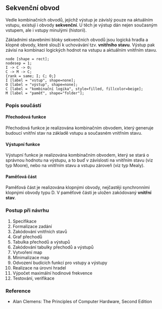 ## Sekvenční obvod

Vedle kombinačních obvodů, jejichž výstup je závislý pouze na aktuálním vstupu, existují i obvody **sekvenční**. U těch je výstup dán nejen současným vstupem, ale i vstupy minulými (historií).

Základními stavebními bloky sekvenčních obvodů jsou logická hradla a klopné obvody, které slouží k uchovávání tzv. **vnitřního stavu**. Výstup pak závisí na kombinaci logických hodnot na vstupu a aktuálním vnitřním stavu.

```dot:digraph
node [shape = rect];
nodesep = 1;
I -> C -> O;
C -> M -> C;
{rank = same; I; C; O;}
I [label = "vstup", shape=none];
O [label = "výstup", shape=none];
C [label = "kombinační logika", style=filled, fillcolor=beige];
M [label = "paměť", shape="folder"];
```

### Popis součástí

#### Přechodová funkce

Přechodová funkce je realizována kombinačním obvodem, který generuje budoucí vnitřní stav na základě vstupu a současném vnitřním stavu.

#### Výstupní funkce

Výstupní funkce je realizována kombinačním obvodem, který se stará o správnou hodnotu na výstupu, a to buď v závislosti na vnitřním stavu (viz typ Moore), nebo na vnitřním stavu a vstupu zároveň (viz typ Mealy).

#### Paměťová část

Paměťová část je realizována klopnými obvody, nejčastěji synchronními klopnými obvody typu D. V paměťové části je uložen zakódovaný **vnitřní stav**.

### Postup při návrhu

1. Specifikace
1. Formalizace zadání
1. Zakódování vnitřních stavů
1. Graf přechodů
1. Tabulka přechodů a výstupů
1. Zakódování tabulky přechodů a výstupů
1. Vytvoření map
1. Minimalizace map
1. Odvození budících funkcí pro vstupy a výstupy
1. Realizace na úrovni hradel
1. Výpočet maximální hodinové frekvence
1. Testování, verifikace

### Reference

- Alan Clemens: The Principles of Computer Hardware, Second Edition
